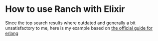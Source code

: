 # How to use Ranch with Elixir

Since the top search results where outdated and generally a bit unsatisfactory to me, here is my example based on [the official guide for erlang](https://ninenines.eu/docs/en/ranch/2.1/guide/)
